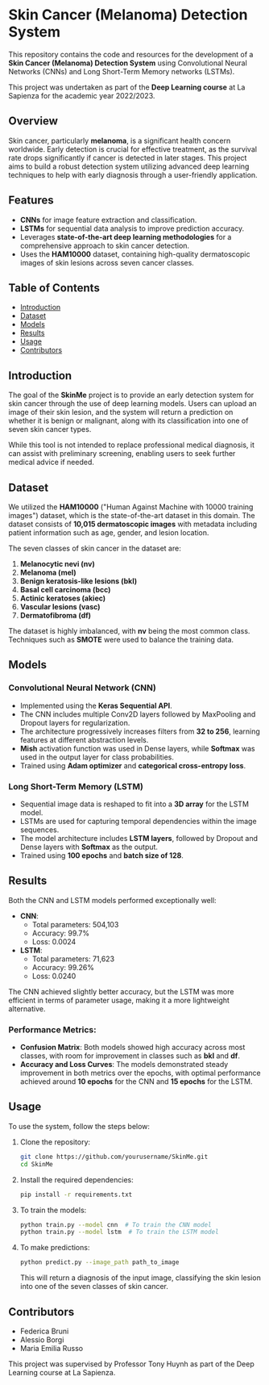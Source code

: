 # Skin Cancer (Melanoma) Detection System

This repository contains the code and resources for the development of a **Skin Cancer (Melanoma) Detection System** using Convolutional Neural Networks (CNNs) and Long Short-Term Memory networks (LSTMs). 

This project was undertaken as part of the **Deep Learning course** at La Sapienza for the academic year 2022/2023.

## Overview

Skin cancer, particularly **melanoma**, is a significant health concern worldwide. Early detection is crucial for effective treatment, as the survival rate drops significantly if cancer is detected in later stages. This project aims to build a robust detection system utilizing advanced deep learning techniques to help with early diagnosis through a user-friendly application.

## Features

- **CNNs** for image feature extraction and classification.
- **LSTMs** for sequential data analysis to improve prediction accuracy.
- Leverages **state-of-the-art deep learning methodologies** for a comprehensive approach to skin cancer detection.
- Uses the **HAM10000** dataset, containing high-quality dermatoscopic images of skin lesions across seven cancer classes.

## Table of Contents
- [Introduction](#introduction)
- [Dataset](#dataset)
- [Models](#models)
- [Results](#results)
- [Usage](#usage)
- [Contributors](#contributors)

## Introduction

The goal of the **SkinMe** project is to provide an early detection system for skin cancer through the use of deep learning models. Users can upload an image of their skin lesion, and the system will return a prediction on whether it is benign or malignant, along with its classification into one of seven skin cancer types.

While this tool is not intended to replace professional medical diagnosis, it can assist with preliminary screening, enabling users to seek further medical advice if needed.

## Dataset

We utilized the **HAM10000** ("Human Against Machine with 10000 training images") dataset, which is the state-of-the-art dataset in this domain. The dataset consists of **10,015 dermatoscopic images** with metadata including patient information such as age, gender, and lesion location.

The seven classes of skin cancer in the dataset are:
1. **Melanocytic nevi (nv)**
2. **Melanoma (mel)**
3. **Benign keratosis-like lesions (bkl)**
4. **Basal cell carcinoma (bcc)**
5. **Actinic keratoses (akiec)**
6. **Vascular lesions (vasc)**
7. **Dermatofibroma (df)**

The dataset is highly imbalanced, with **nv** being the most common class. Techniques such as **SMOTE** were used to balance the training data.

## Models

### Convolutional Neural Network (CNN)
- Implemented using the **Keras Sequential API**.
- The CNN includes multiple Conv2D layers followed by MaxPooling and Dropout layers for regularization.
- The architecture progressively increases filters from **32 to 256**, learning features at different abstraction levels.
- **Mish** activation function was used in Dense layers, while **Softmax** was used in the output layer for class probabilities.
- Trained using **Adam optimizer** and **categorical cross-entropy loss**.

### Long Short-Term Memory (LSTM)
- Sequential image data is reshaped to fit into a **3D array** for the LSTM model.
- LSTMs are used for capturing temporal dependencies within the image sequences.
- The model architecture includes **LSTM layers**, followed by Dropout and Dense layers with **Softmax** as the output.
- Trained using **100 epochs** and **batch size of 128**.

## Results

Both the CNN and LSTM models performed exceptionally well:

- **CNN**:
  - Total parameters: 504,103
  - Accuracy: 99.7%
  - Loss: 0.0024
- **LSTM**:
  - Total parameters: 71,623
  - Accuracy: 99.26%
  - Loss: 0.0240

The CNN achieved slightly better accuracy, but the LSTM was more efficient in terms of parameter usage, making it a more lightweight alternative.

### Performance Metrics:
- **Confusion Matrix**: Both models showed high accuracy across most classes, with room for improvement in classes such as **bkl** and **df**.
- **Accuracy and Loss Curves**: The models demonstrated steady improvement in both metrics over the epochs, with optimal performance achieved around **10 epochs** for the CNN and **15 epochs** for the LSTM.

## Usage

To use the system, follow the steps below:

1. Clone the repository:
   ```bash
   git clone https://github.com/yourusername/SkinMe.git
   cd SkinMe
   ```
2. Install the required dependencies:
   ```bash
   pip install -r requirements.txt
   ```
  
3. To train the models:
   ```bash
   python train.py --model cnn  # To train the CNN model
   python train.py --model lstm  # To train the LSTM model
   ```
  
4. To make predictions:
   ```bash
   python predict.py --image_path path_to_image
   ```

   This will return a diagnosis of the input image, classifying the skin lesion into one of the seven classes of skin cancer.

## Contributors
- Federica Bruni
- Alessio Borgi
- Maria Emilia Russo

This project was supervised by Professor Tony Huynh as part of the Deep Learning course at La Sapienza.
